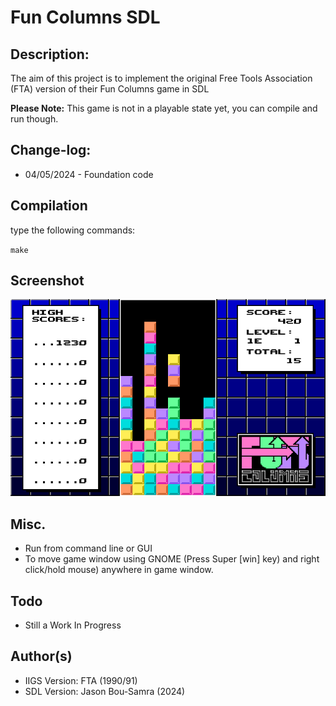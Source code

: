 # Fun Columns SDL

## Description:
The aim of this project is to implement the original Free Tools Association (FTA) version of their Fun Columns game in SDL

<b>Please Note:</b> This game is not in a playable state yet, you can compile and run though.

## Change-log:

* 04/05/2024 - Foundation code

## Compilation
type the following commands:

`make`

## Screenshot
![Fun Columns](https://raw.githubusercontent.com/bou-samra/Fun-Columns-SDL/main/img/fun-columns.png)

## Misc.
* Run from command line or GUI
* To move game window using GNOME (Press Super [win] key) and right click/hold mouse) anywhere in game window.

## Todo
* Still a Work In Progress

## Author(s)
* IIGS Version: FTA (1990/91)
* SDL Version: Jason Bou-Samra (2024)
